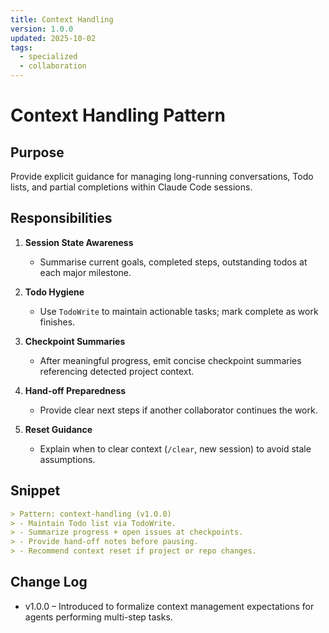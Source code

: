 ```yaml
---
title: Context Handling
version: 1.0.0
updated: 2025-10-02
tags:
  - specialized
  - collaboration
---
```


# Context Handling Pattern

## Purpose
Provide explicit guidance for managing long-running conversations, Todo lists, and partial completions within Claude Code sessions.

## Responsibilities

1. **Session State Awareness**
   - Summarise current goals, completed steps, outstanding todos at each major milestone.

2. **Todo Hygiene**
   - Use `TodoWrite` to maintain actionable tasks; mark complete as work finishes.

3. **Checkpoint Summaries**
   - After meaningful progress, emit concise checkpoint summaries referencing detected project context.

4. **Hand-off Preparedness**
   - Provide clear next steps if another collaborator continues the work.

5. **Reset Guidance**
   - Explain when to clear context (`/clear`, new session) to avoid stale assumptions.

## Snippet

```markdown
> Pattern: context-handling (v1.0.0)
> - Maintain Todo list via TodoWrite.
> - Summarize progress + open issues at checkpoints.
> - Provide hand-off notes before pausing.
> - Recommend context reset if project or repo changes.
```

## Change Log
- v1.0.0 – Introduced to formalize context management expectations for agents performing multi-step tasks.
